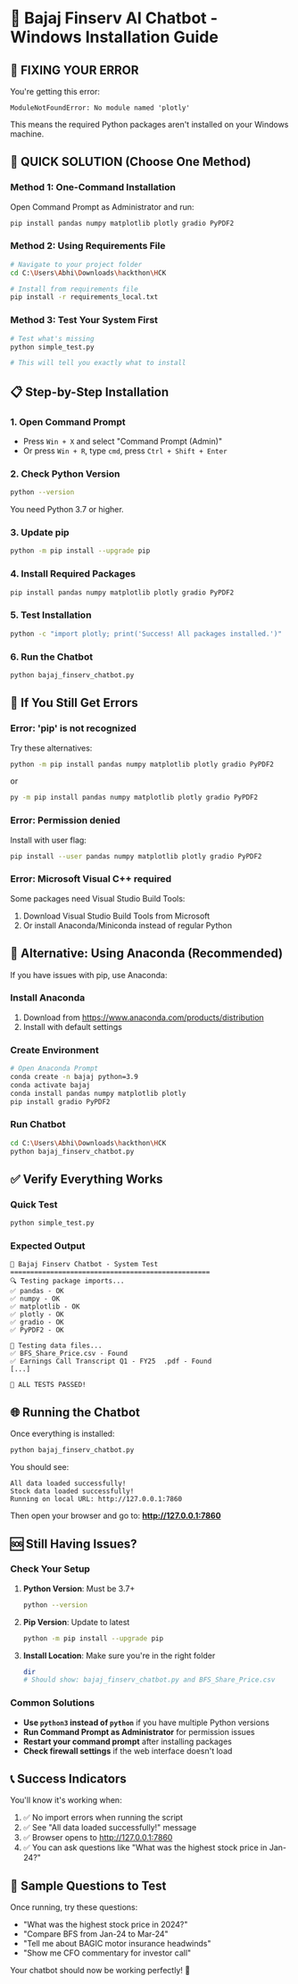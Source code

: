 # 🏦 Bajaj Finserv AI Chatbot - Windows Installation Guide

## 🚨 **FIXING YOUR ERROR**

You're getting this error:
```
ModuleNotFoundError: No module named 'plotly'
```

This means the required Python packages aren't installed on your Windows machine.

## 🚀 **QUICK SOLUTION (Choose One Method)**

### **Method 1: One-Command Installation**
Open Command Prompt as Administrator and run:
```bash
pip install pandas numpy matplotlib plotly gradio PyPDF2
```

### **Method 2: Using Requirements File**
```bash
# Navigate to your project folder
cd C:\Users\Abhi\Downloads\hackthon\HCK

# Install from requirements file
pip install -r requirements_local.txt
```

### **Method 3: Test Your System First**
```bash
# Test what's missing
python simple_test.py

# This will tell you exactly what to install
```

## 📋 **Step-by-Step Installation**

### **1. Open Command Prompt**
- Press `Win + X` and select "Command Prompt (Admin)"
- Or press `Win + R`, type `cmd`, press `Ctrl + Shift + Enter`

### **2. Check Python Version**
```bash
python --version
```
You need Python 3.7 or higher.

### **3. Update pip**
```bash
python -m pip install --upgrade pip
```

### **4. Install Required Packages**
```bash
pip install pandas numpy matplotlib plotly gradio PyPDF2
```

### **5. Test Installation**
```bash
python -c "import plotly; print('Success! All packages installed.')"
```

### **6. Run the Chatbot**
```bash
python bajaj_finserv_chatbot.py
```

## 🔧 **If You Still Get Errors**

### **Error: 'pip' is not recognized**
Try these alternatives:
```bash
python -m pip install pandas numpy matplotlib plotly gradio PyPDF2
```
or
```bash
py -m pip install pandas numpy matplotlib plotly gradio PyPDF2
```

### **Error: Permission denied**
Install with user flag:
```bash
pip install --user pandas numpy matplotlib plotly gradio PyPDF2
```

### **Error: Microsoft Visual C++ required**
Some packages need Visual Studio Build Tools:
1. Download Visual Studio Build Tools from Microsoft
2. Or install Anaconda/Miniconda instead of regular Python

## 🐍 **Alternative: Using Anaconda (Recommended)**

If you have issues with pip, use Anaconda:

### **Install Anaconda**
1. Download from https://www.anaconda.com/products/distribution
2. Install with default settings

### **Create Environment**
```bash
# Open Anaconda Prompt
conda create -n bajaj python=3.9
conda activate bajaj
conda install pandas numpy matplotlib plotly
pip install gradio PyPDF2
```

### **Run Chatbot**
```bash
cd C:\Users\Abhi\Downloads\hackthon\HCK
python bajaj_finserv_chatbot.py
```

## ✅ **Verify Everything Works**

### **Quick Test**
```bash
python simple_test.py
```

### **Expected Output**
```
🏦 Bajaj Finserv Chatbot - System Test
==================================================
🔍 Testing package imports...
✅ pandas - OK
✅ numpy - OK
✅ matplotlib - OK
✅ plotly - OK
✅ gradio - OK
✅ PyPDF2 - OK

📂 Testing data files...
✅ BFS_Share_Price.csv - Found
✅ Earnings Call Transcript Q1 - FY25  .pdf - Found
[...]

🎉 ALL TESTS PASSED!
```

## 🌐 **Running the Chatbot**

Once everything is installed:

```bash
python bajaj_finserv_chatbot.py
```

You should see:
```
All data loaded successfully!
Stock data loaded successfully!
Running on local URL: http://127.0.0.1:7860
```

Then open your browser and go to: **http://127.0.0.1:7860**

## 🆘 **Still Having Issues?**

### **Check Your Setup**
1. **Python Version**: Must be 3.7+
   ```bash
   python --version
   ```

2. **Pip Version**: Update to latest
   ```bash
   python -m pip install --upgrade pip
   ```

3. **Install Location**: Make sure you're in the right folder
   ```bash
   dir
   # Should show: bajaj_finserv_chatbot.py and BFS_Share_Price.csv
   ```

### **Common Solutions**
- **Use `python3` instead of `python`** if you have multiple Python versions
- **Run Command Prompt as Administrator** for permission issues
- **Restart your command prompt** after installing packages
- **Check firewall settings** if the web interface doesn't load

## 📞 **Success Indicators**

You'll know it's working when:
1. ✅ No import errors when running the script
2. ✅ See "All data loaded successfully!" message
3. ✅ Browser opens to http://127.0.0.1:7860
4. ✅ You can ask questions like "What was the highest stock price in Jan-24?"

## 🎯 **Sample Questions to Test**

Once running, try these questions:
- "What was the highest stock price in 2024?"
- "Compare BFS from Jan-24 to Mar-24"
- "Tell me about BAGIC motor insurance headwinds"
- "Show me CFO commentary for investor call"

Your chatbot should now be working perfectly! 🎉